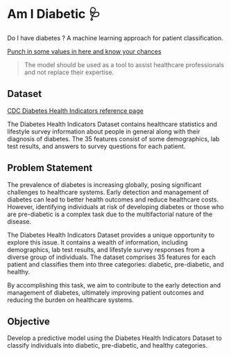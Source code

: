 # Am I Diabetic 🩺
Do I have diabetes ? A machine learning approach for patient classification.

[Punch in some values in here and know your chances](#am-i-diabetic-🩺)
> The model should be used as a tool to assist healthcare professionals and not replace their expertise.

## Dataset 
[CDC Diabetes Health Indicators reference page](https://archive.ics.uci.edu/dataset/891/cdc+diabetes+health+indicators)

The Diabetes Health Indicators Dataset contains healthcare statistics and lifestyle survey information about people in general along with their diagnosis of diabetes. The 35 features consist of some demographics, lab test results, and answers to survey questions for each patient.

## Problem Statement
The prevalence of diabetes is increasing globally, posing significant challenges to healthcare systems. Early detection and management of diabetes can lead to better health outcomes and reduce healthcare costs. However, identifying individuals at risk of developing diabetes or those who are pre-diabetic is a complex task due to the multifactorial nature of the disease.

The Diabetes Health Indicators Dataset provides a unique opportunity to explore this issue. It contains a wealth of information, including demographics, lab test results, and lifestyle survey responses from a diverse group of individuals. The dataset comprises 35 features for each patient and classifies them into three categories: diabetic, pre-diabetic, and healthy.

By accomplishing this task, we aim to contribute to the early detection and management of diabetes, ultimately improving patient outcomes and reducing the burden on healthcare systems.

## Objective
Develop a predictive model using the Diabetes Health Indicators Dataset to classify individuals into diabetic, pre-diabetic, and healthy categories.
